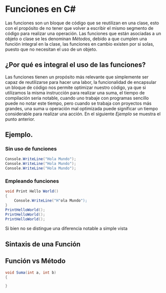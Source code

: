 <!------Titulo------>
# Funciones en C#
Las funciones son un bloque de código que se reutilizan en una clase, esto con el propósito de no tener que volver a escribir el mismo segmento de código para realizar una operación. Las funciones que están asociadas a un objeto o clase se les denominan *Métodos*, debido a que cumplen una función integral en la clase, las funciones en cambio existen por si solas, puesto que no necesitan el uso de un objeto.
## ¿Por qué es integral el uso de las funciones?
Las funciones tienen un propósito más relevante que simplemente ser capaz de reutilizarse para hacer una labor, la funcionalidad de encapsular un bloque de código nos permite optimizar nuestro código, ya que si utilizamos la misma instrucción para realizar una suma, el tiempo de compilación seria notable, cuando uno trabaje con programas sencillo puede no notar este tiempo, pero cuando se trabaja con proyectos más grandes, una suma u operación mal optimizada puede significar un tiempo considerable para realizar una acción. En el siguiente *Ejemplo* se muestra el punto anterior.
## Ejemplo.
### Sin uso de funciones
```csharp
Console.WriteLine("Hola Mundo");
Console.WriteLine("Hola Mundo");
Console.WriteLine("Hola Mundo");
```
### Empleando funciones
```csharp
void Print Hello World()
{
    Console.WriteLine("H"ola Mundo");
}
PrintHelloWorld();
PrintHelloWorld();
PrintHelloWorld();
```
Si bien no se distingue una diferencia notable a simple vista
## Sintaxis de una Función


## Función vs Método

```csharp
void Suma(int a, int b)
{

}
```

